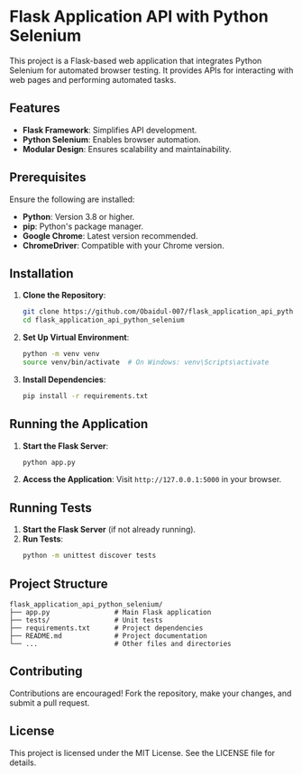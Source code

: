 # Flask Application API with Python Selenium

This project is a Flask-based web application that integrates Python Selenium for automated browser testing. It provides APIs for interacting with web pages and performing automated tasks.

## Features
- **Flask Framework**: Simplifies API development.
- **Python Selenium**: Enables browser automation.
- **Modular Design**: Ensures scalability and maintainability.

## Prerequisites
Ensure the following are installed:
- **Python**: Version 3.8 or higher.
- **pip**: Python's package manager.
- **Google Chrome**: Latest version recommended.
- **ChromeDriver**: Compatible with your Chrome version.

## Installation
1. **Clone the Repository**:
    ```bash
    git clone https://github.com/Obaidul-007/flask_application_api_python_selenium
    cd flask_application_api_python_selenium
    ```

2. **Set Up Virtual Environment**:
    ```bash
    python -m venv venv
    source venv/bin/activate  # On Windows: venv\Scripts\activate
    ```

3. **Install Dependencies**:
    ```bash
    pip install -r requirements.txt
    ```

## Running the Application
1. **Start the Flask Server**:
    ```bash
    python app.py
    ```

2. **Access the Application**:
   Visit `http://127.0.0.1:5000` in your browser.

## Running Tests
1. **Start the Flask Server** (if not already running).
2. **Run Tests**:
    ```bash
    python -m unittest discover tests
    ```

## Project Structure
```
flask_application_api_python_selenium/
├── app.py                # Main Flask application
├── tests/                # Unit tests
├── requirements.txt      # Project dependencies
├── README.md             # Project documentation
└── ...                   # Other files and directories
```

## Contributing
Contributions are encouraged! Fork the repository, make your changes, and submit a pull request.

## License
This project is licensed under the MIT License. See the LICENSE file for details.


